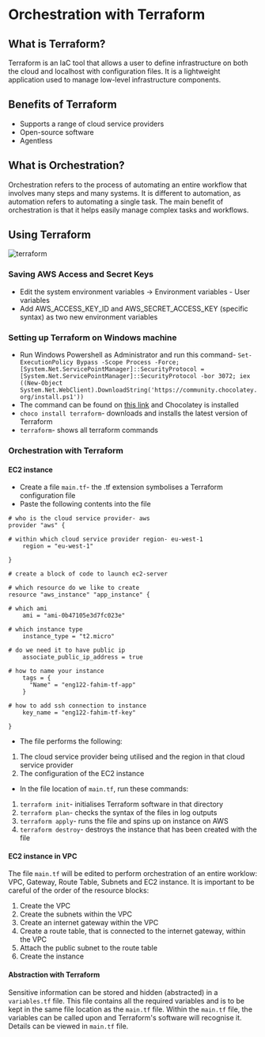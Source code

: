 # Orchestration with Terraform

## What is Terraform?

Terraform is an IaC tool that allows a user to define infrastructure on both the cloud and localhost with configuration files. It is a lightweight application used to manage low-level infrastructure components.

## Benefits of Terraform 

- Supports a range of cloud service providers
- Open-source software
- Agentless

## What is Orchestration?

Orchestration refers to the process of automating an entire workflow that involves many steps and many systems. It is different to automation, as automation refers to automating a single task. The main benefit of orchestration is that it helps easily manage complex tasks and workflows.

## Using Terraform

![terraform](https://user-images.githubusercontent.com/99980305/189128354-1a922e93-c1a6-4c50-bfed-6b154eb6fabe.png)

### Saving AWS Access and Secret Keys

- Edit the system environment variables -> Environment variables - User variables 
- Add AWS_ACCESS_KEY_ID and AWS_SECRET_ACCESS_KEY (specific syntax) as two new environment variables

### Setting up Terraform on Windows machine

- Run Windows Powershell as Administrator and run this command- `Set-ExecutionPolicy Bypass -Scope Process -Force; [System.Net.ServicePointManager]::SecurityProtocol = [System.Net.ServicePointManager]::SecurityProtocol -bor 3072; iex ((New-Object System.Net.WebClient).DownloadString('https://community.chocolatey.org/install.ps1'))`
- The command can be found on [this link](https://chocolatey.org/install) and Chocolatey is installed
- `choco install terraform`- downloads and installs the latest version of Terraform
- `terraform`- shows all terraform commands

### Orchestration with Terraform

#### EC2 instance

- Create a file `main.tf`- the .tf extension symbolises a Terraform configuration file
- Paste the following contents into the file

```hcl 
# who is the cloud service provider- aws
provider "aws" {

# within which cloud service provider region- eu-west-1
    region = "eu-west-1"

}

# create a block of code to launch ec2-server

# which resource do we like to create
resource "aws_instance" "app_instance" {

# which ami
    ami = "ami-0b47105e3d7fc023e"

# which instance type
    instance_type = "t2.micro"

# do we need it to have public ip
    associate_public_ip_address = true

# how to name your instance
    tags = {
      "Name" = "eng122-fahim-tf-app"
    }

# how to add ssh connection to instance
    key_name = "eng122-fahim-tf-key"

}
```

- The file performs the following:

1. The cloud service provider being utilised and the region in that cloud service provider
2. The configuration of the EC2 instance

- In the file location of `main.tf`, run these commands:

1. `terraform init`- initialises Terraform software in that directory
2. `terraform plan`- checks the syntax of the files in log outputs
3. `terraform apply`- runs the file and spins up on instance on AWS
4. `terraform destroy`- destroys the instance that has been created with the file

#### EC2 instance in VPC

The file `main.tf` will be edited to perform orchestration of an entire worklow: VPC, Gateway, Route Table, Subnets and EC2 instance. It is important to be careful of the order of the resource blocks:

1. Create the VPC
2. Create the subnets within the VPC
3. Create an internet gateway within the VPC
4. Create a route table, that is connected to the internet gateway, within the VPC
5. Attach the public subnet to the route table
6. Create the instance

#### Abstraction with Terraform

Sensitive information can be stored and hidden (abstracted) in a `variables.tf` file. This file contains all the required variables and is to be kept in the same file location as the `main.tf` file. Within the `main.tf` file, the variables can be called upon and Terraform's software will recognise it. Details can be viewed in `main.tf` file. 


